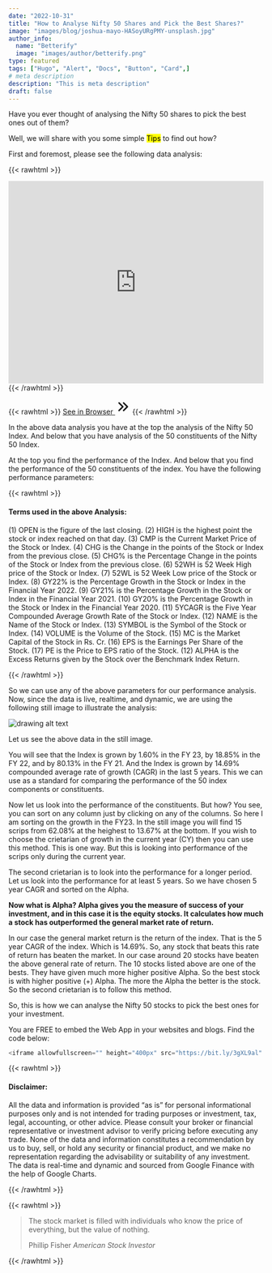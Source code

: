 ```yaml
---
date: "2022-10-31"
title: "How to Analyse Nifty 50 Shares and Pick the Best Shares?"
image: "images/blog/joshua-mayo-HASoyURgPMY-unsplash.jpg"
author_info: 
  name: "Betterify"
  image: "images/author/betterify.png"
type: featured
tags: ["Hugo", "Alert", "Docs", "Button", "Card",]
# meta description
description: "This is meta description"
draft: false
---
```


Have you ever thought of analysing the Nifty 50 shares to pick the best ones out of them?

Well, we will share with you some simple <mark>Tips</mark> to find out how?

First and foremost, please see the following data analysis:

{{< rawhtml >}}
<div class="card shadow mt-2 mb-4">
<iframe allowfullscreen="" height="400px" src="https://bit.ly/3gXL9al" style="border: 0px #ffffff none;" width="100%"></iframe>
</div>
{{< /rawhtml >}}

{{< rawhtml >}}
<a href="https://bit.ly/3gXL9al" target="_blank" class="btn btn-primary btn-lg mb-4">See in Browser <svg xmlns="http://www.w3.org/2000/svg" class="h-5 w-5" viewBox="0 0 20 20" width="30px" height="30px" fill="currentColor">
  <path fill-rule="evenodd" d="M10.293 15.707a1 1 0 010-1.414L14.586 10l-4.293-4.293a1 1 0 111.414-1.414l5 5a1 1 0 010 1.414l-5 5a1 1 0 01-1.414 0z" clip-rule="evenodd" />
  <path fill-rule="evenodd" d="M4.293 15.707a1 1 0 010-1.414L8.586 10 4.293 5.707a1 1 0 011.414-1.414l5 5a1 1 0 010 1.414l-5 5a1 1 0 01-1.414 0z" clip-rule="evenodd" />
</svg></a>
{{< /rawhtml >}}

In the above data analysis you have at the top the analysis of the Nifty 50 Index. And below that you have analysis of the 50 constituents of the Nifty 50 Index.

At the top you find the performance of the Index. And below that you find the performance of the 50 constituents of the index. You have the following performance parameters:

{{< rawhtml >}}
<!-- Beginning Bootstrap Callout-info: Terms in Analysis -->
<div class="card bd-callout bd-callout-info shadow">
<h4 id="bseallcap">Terms used in the above Analysis:</h4>
<p><span class="yellow">(1) OPEN is the figure of the last closing. (2) HIGH is the highest point the stock or index reached on that day. (3) CMP is the Current Market Price of the Stock or Index. (4) CHG is the Change in the points of the Stock or Index from the previous close. (5) CHG% is the Percentage Change in the points of the Stock or Index from the previous close. (6) 52WH is 52 Week High price of the Stock or Index. (7) 52WL is 52 Week Low price of the Stock or Index. (8) GY22% is the Percentage Growth in the Stock or Index in the Financial Year 2022. (9) GY21% is the Percentage Growth in the Stock or Index in the Financial Year 2021. (10) GY20% is the Percentage Growth in the Stock or Index in the Financial Year 2020. (11) 5YCAGR is the Five Year Compounded Average Growth Rate of the Stock or Index. (12) NAME is the Name of the Stock or Index. (13) SYMBOL is the Symbol of the Stock or Index. (14) VOLUME is the Volume of the Stock. (15) MC is the Market Capital of the Stock in Rs. Cr. (16) EPS is the Earnings Per Share of the Stock. (17) PE is the Price to EPS ratio of the Stock. (12) ALPHA is the Excess Returns given by the Stock over the Benchmark Index Return.</span> 
</p>
</div>
<!-- End of Bootstrap Callout-info: Terms in Analysis --> 
{{< /rawhtml >}}

So we can use any of the above parameters for our performance analysis. Now, since the data is live, realtime, and dynamic, we are using the following still image to illustrate the analysis: 

![drawing alt text](https://docs.google.com/drawings/d/171ycQBN-Ecw1rWJV3N2FI5k8Ud5LIs7jUe6dnxc0YYA/export/png)

Let us see the above data in the still image.

You will see that the Index is grown by 1.60% in the FY 23, by 18.85% in the FY 22, and by 80.13% in the FY 21. And the Index is grown by 14.69% compounded average rate of growth (CAGR) in the last 5 years. This we can use as a standard for comparing the performance of the 50 index components or constituents.

Now let us look into the performance of the constituents. But how? You see, you can sort on any column just by clicking on any of the columns. So here I am sorting on the growth in the FY23. In the still image you will find 15 scrips from 62.08% at the heighest to 13.67% at the bottom. If you wish to choose the crietarian of growth in the current year (CY) then you can use this method. This is one way. But this is looking into performance of the scrips only during the current year.

The second crietarian is to look into the performance for a longer period. Let us look into the performance for at least 5 years. So we have chosen 5 year CAGR and sorted on the Alpha. <p class="yellow">**Now what is Alpha? Alpha gives you the measure of success of your investment, and in this case it is the equity stocks. It calculates how much a stock has outperformed the general market rate of return.**</p> In our case the general market return is the return of the index. That is the 5 year CAGR of the index. Which is 14.69%. So, any stock that beats this rate of return has beaten the market. In our case around 20 stocks have beaten the above general rate of return. The 10 stocks listed above are one of the bests. They have given much more higher positive Alpha. So the best stock is with higher positive (+) Alpha. The more the Alpha the better is the stock. So the second crietarian is to follow this method.

So, this is how we can analyse the Nifty 50 stocks to pick the best ones for your investment.

You are FREE to embed the Web App in your websites and blogs. Find the code below:

```javascript
<iframe allowfullscreen="" height="400px" src="https://bit.ly/3gXL9al" style="border: 0px #ffffff none;" width="100%"></iframe>
```

{{< rawhtml >}}
<div class="card bd-callout bd-callout-info shadow">
<h4 id="bseallcap">Disclaimer:</h4>
<p><span class="blue">All the data and information is provided “as is” for personal informational purposes only and is not intended for trading purposes or investment, tax, legal, accounting, or other advice. Please consult your broker or financial representative or investment advisor to verify pricing before executing any trade. None of the data and information constitutes a recommendation by us to buy, sell, or hold any security or financial product, and we make no representation regarding the advisability or suitability of any investment. The data is real-time and dynamic and sourced from Google Finance with the help of Google Charts.</span> 
</p>
</div>
{{< /rawhtml >}}

{{< rawhtml >}}
<blockquote class="blockquote mb-0">
  <p>The stock market is filled with individuals who know the price of everything, but the value of nothing.</p>
  <footer class="blockquote-footer">Phillip Fisher <cite title="Source Title">American Stock Investor</cite></footer>
</blockquote>  
{{< /rawhtml >}}